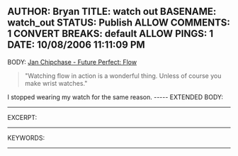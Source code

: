 AUTHOR: Bryan
TITLE: watch out
BASENAME: watch_out
STATUS: Publish
ALLOW COMMENTS: 1
CONVERT BREAKS: __default__
ALLOW PINGS: 1
DATE: 10/08/2006 11:11:09 PM
-----
BODY:
<a title="Jan Chipchase - Future Perfect: Flow" href="http://www.janchipchase.com/blog/archives/2006/10/flow.html">Jan Chipchase - Future Perfect: Flow</a>

<blockquote>"Watching flow in action is a wonderful thing. Unless of course you make wrist watches." </blockquote>I stopped wearing my watch for the same reason.
-----
EXTENDED BODY:

-----
EXCERPT:

-----
KEYWORDS:

-----


